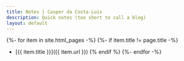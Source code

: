 ```yaml
---
title: Notes | Casper da Costa-Luis
description: Quick notes (too short to call a blog)
layout: default
---
```


{%- for item in site.html_pages -%}
{%- if item.title != page.title -%}
- [{{ item.title }}]({{ item.url }})
{% endif %}
{%- endfor -%}
